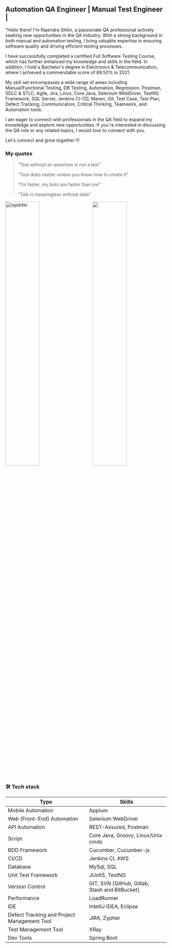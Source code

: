 ## Automation QA Engineer | Manual Test Engineer | 

"Hello there! I'm Rajendra Shilin, a passionate QA professional actively seeking new opportunities in the QA industry. With a strong background in both manual and automation testing, I bring valuable expertise in ensuring software quality and driving efficient testing processes.

I have successfully completed a certified Full Software Testing Course, which has further enhanced my knowledge and skills in the field. In addition, I hold a Bachelor's degree in Electronics & Telecommunication, where I achieved a commendable score of 69.50% in 2021.

My skill set encompasses a wide range of areas including Manual/Functional Testing, DB Testing, Automation, Regression, Postman, SDLC & STLC, Agile, Jira, Linux, Core Java, Selenium WebDriver, TestNG Framework, SQL Server, Jenkins CI-CD, Maven, Git, Test Case, Test Plan, Defect Tracking, Communication, Critical Thinking, Teamwork, and Automation tools.

I am eager to connect with professionals in the QA field to expand my knowledge and explore new opportunities. If you're interested in discussing the QA role or any related topics, I would love to connect with you.

Let's connect and grow together !!!

### **My quotes**
> “Test without an assertion is not a test”
>
> “Tool does matter unless you know how to create it”
>
> “I’m faster, my bots are faster than me”
>
> “Talk is meaningless without data”

<img align='right' width=46% src="https://github-readme-stats.vercel.app/api?username=rajshilin&show_icons=true">
<img align="center" width=46% src="https://github-readme-streak-stats.herokuapp.com/?user=rajshilin&" alt="rajshilin" /></p>

### 🛠️ Tech stack

| Type         | Skills            |
| -------------- | ---------        |
| Mobile Automation    | Appium |
| Web (Front-End) Automation    | Selenium WebDriver |
| API Automation    | REST-Assured, Postman |
| Script    | Core Java, Groovy, Linux/Unix cmds |
| BDD Framework    | Cucumber, Cucumber-js |
| CI/CD    |Jenkins CI, AWS |
| Database    | MySql, SQL |
| Unit Test Framework    | JUnit5, TestNG |
| Version Control    | GIT, SVN [GitHub, Gitlab, Stash and BitBucket] |
| Performance    | LoadRunner |
| IDE    | IntelliJ IDEA, Eclipse |
| Defect Tracking and Project Management Tool    | JIRA, Zypher |
| Test Management Tool    | XRay |
| Dev Tools    | Spring Boot |
